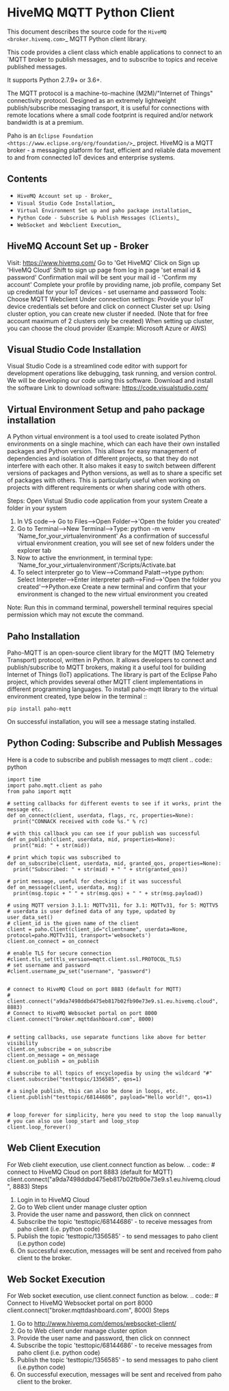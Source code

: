 HiveMQ MQTT Python Client
================================

This document describes the source code for the `HiveMQ <broker.hivemq.com>`_ MQTT Python client library.

This code provides a client class which enable applications to connect to an `MQTT broker to publish messages, and to subscribe to topics and receive published messages. 

It supports Python 2.7.9+ or 3.6+.

The MQTT protocol is a machine-to-machine (M2M)/"Internet of Things" connectivity protocol. Designed as an extremely lightweight publish/subscribe messaging transport, it is useful for connections with remote locations where a small code footprint is required and/or network bandwidth is at a premium.

Paho is an `Eclipse Foundation <https://www.eclipse.org/org/foundation/>`_ project.
HiveMQ is a MQTT broker - a messaging platform for fast, efficient and reliable data movement to and from connected IoT devices and enterprise systems.

Contents
--------

* `HiveMQ Account set up - Broker`_
* `Visual Studio Code Installation`_
* `Virtual Environment Set up and paho package installation`_
* `Python Code - Subscribe & Publish Messages (Clients)`_
* `WebSocket and Webclient Execution`_


HiveMQ Account Set up - Broker
------------
Visit: https://www.hivemq.com/
Go to 'Get HiveMQ'
Click on Sign up 'HiveMQ Cloud'
Shift to sign up page from log in page 'set email id & password'
Confirmation mail will be sent your mail id - 'Confirm my account'
Complete your profile by providing name, job profile, company
Set up credential for your IoT devices - set username and password
Tools: Choose MQTT Webclient
Under connection settings: Provide your IoT device credentials set before and click on connect
Cluster set up:
Using cluster option, you can create new cluster if needed. (Note that for free account maximum of 2 clusters only be created)
When setting up cluster, you can choose the cloud provider (Example: Microsoft Azure or AWS)


Visual Studio Code Installation
------------
Visual Studio Code is a streamlined code editor with support for development operations like debugging, task running, and version control. We will be developing our code using this software.
Download and install the software
Link to download software: https://code.visualstudio.com/

Virtual Environment Setup and paho package installation
------------
A Python virtual environment is a tool used to create isolated Python environments on a single machine, which can each have their own installed packages and Python version. This allows for easy management of dependencies and isolation of different projects, so that they do not interfere with each other. It also makes it easy to switch between different versions of packages and Python versions, as well as to share a specific set of packages with others. This is particularly useful when working on projects with different requirements or when sharing code with others.

Steps:
Open Vistual Studio code application from your system
Create a folder in your system
1. In VS code--> Go to Files-->Open Folder-->'Open the folder you created'
2. Go to Terminal-->New Terminal-->Type: python -m venv 'Name_for_your_virtualenvironment'
As a confirmation of successful virtual environment creation, you will see set of new folders under the explorer tab
3. Now to active the envrionment, in terminal type: 'Name_for_your_virtualenvironment'/Scripts/Activate.bat
4. To select interpreter go to View-->Command Palatt-->type python: Select Interpreter-->Enter interpreter path-->Find-->'Open the folder you created'-->Python.exe
Create a new terminal and confirm that your environment is changed to the new virtual environment you created

Note: Run this in command terminal, powershell terminal requires special permission which may not excute the command.

Paho Installation
-------------
Paho-MQTT is an open-source client library for the MQTT (MQ Telemetry Transport) protocol, written in Python. It allows developers to connect and publish/subscribe to MQTT brokers, making it a useful tool for building Internet of Things (IoT) applications. The library is part of the Eclipse Paho project, which provides several other MQTT client implementations in different programming languages.
To install paho-mqtt library to the virtual environment created, type below in the terminal
::

    pip install paho-mqtt

On successful installation, you will see a message stating installed.

Python Coding: Subscribe and Publish Messages
--------------

Here is a code to subscribe and publish messages to mqtt client
.. code:: python

    import time
    import paho.mqtt.client as paho
    from paho import mqtt

    # setting callbacks for different events to see if it works, print the message etc.
    def on_connect(client, userdata, flags, rc, properties=None):
      print("CONNACK received with code %s." % rc)

    # with this callback you can see if your publish was successful
    def on_publish(client, userdata, mid, properties=None):
      print("mid: " + str(mid))

    # print which topic was subscribed to
    def on_subscribe(client, userdata, mid, granted_qos, properties=None):
      print("Subscribed: " + str(mid) + " " + str(granted_qos))

    # print message, useful for checking if it was successful
    def on_message(client, userdata, msg):
      print(msg.topic + " " + str(msg.qos) + " " + str(msg.payload))

    # using MQTT version 3.1.1: MQTTv311, for 3.1: MQTTv31, for 5: MQTTV5
    # userdata is user defined data of any type, updated by user_data_set()
    # client_id is the given name of the client
    client = paho.Client(client_id="clientname", userdata=None, protocol=paho.MQTTv311, transport='websockets')
    client.on_connect = on_connect

    # enable TLS for secure connection
    #client.tls_set(tls_version=mqtt.client.ssl.PROTOCOL_TLS)
    # set username and password
    #client.username_pw_set("usernane", "password")


    # connect to HiveMQ Cloud on port 8883 (default for MQTT)
    # client.connect("a9da7498ddbd475eb817b02fb90e73e9.s1.eu.hivemq.cloud", 8883)
    # Connect to HiveMQ Websocket portal on port 8000
    client.connect("broker.mqttdashboard.com", 8000)


    # setting callbacks, use separate functions like above for better visibility
    client.on_subscribe = on_subscribe
    client.on_message = on_message
    client.on_publish = on_publish

    # subscribe to all topics of encyclopedia by using the wildcard "#"
    client.subscribe("testtopic/1356585", qos=1)

    # a single publish, this can also be done in loops, etc.
    client.publish("testtopic/68144686", payload="Hello world!", qos=1)


    # loop_forever for simplicity, here you need to stop the loop manually
    # you can also use loop_start and loop_stop
    client.loop_forever()

Web Client Execution
--------------
For Web clieht execution, use client.connect function as below.
.. code:: 
     # connect to HiveMQ Cloud on port 8883 (default for MQTT)
       client.connect("a9da7498ddbd475eb817b02fb90e73e9.s1.eu.hivemq.cloud", 8883)
Steps
1. Login in to HiveMQ Cloud
2. Go to Web client under manage cluster option
3. Provide the user name and password, then click on connnect
4. Subscribe the topic 'testtopic/68144686' - to receive messages from paho client (i.e. python code)
5. Publish the topic 'testtopic/1356585' - to send messages to paho client (i.e.python code)
6. On successful execution, messages will be sent and received from paho client to the broker.

Web Socket Execution
--------------
For Web socket execution, use client.connect function as below.
.. code:: 
    # Connect to HiveMQ Websocket portal on port 8000
      client.connect("broker.mqttdashboard.com", 8000)
Steps
1. Go to http://www.hivemq.com/demos/websocket-client/
2. Go to Web client under manage cluster option
3. Provide the user name and password, then click on connnect
4. Subscribe the topic 'testtopic/68144686' - to receive messages from paho client (i.e. python code)
5. Publish the topic 'testtopic/1356585' - to send messages to paho client (i.e.python code)
6. On successful execution, messages will be sent and received from paho client to the broker.
